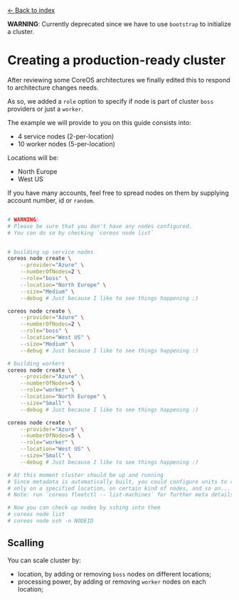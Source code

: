 [<- Back to index](README.md)

__WARNING__: Currently deprecated since we have to use `bootstrap` to initialize
a cluster.

# Creating a production-ready cluster

After reviewing some CoreOS architectures we finally edited this to respond to
architecture changes needs.

As so, we added a `role` option to specify if node is part of cluster `boss`
providers or just a `worker`.

The example we will provide to you on this guide consists into:
* 4 service nodes (2-per-location)
* 10 worker nodes (5-per-location)

Locations will be:
* North Europe
* West US

If you have many accounts, feel free to spread nodes on them by supplying account
number, id or `random`.

```bash

# WARNING:
# Please be sure that you don't have any nodes configured.
# You can do so by checking `coreos node list`


# building up service nodes
coreos node create \
    --provider="Azure" \
    --numberOfNodes=2 \
    --role="boss" \
    --location="North Europe" \
    --size="Medium" \
    --debug # Just because I like to see things happening :)

coreos node create \
    --provider="Azure" \
    --numberOfNodes=2 \
    --role="boss" \
    --location="West US" \
    --size="Medium" \
    --debug # Just because I like to see things happening :)

# building workers
coreos node create \
    --provider="Azure" \
    --numberOfNodes=5 \
    --role="worker" \
    --location="North Europe" \
    --size="Small" \
    --debug # Just because I like to see things happening :)

coreos node create \
    --provider="Azure" \
    --numberOfNodes=5 \
    --role="worker" \
    --location="West US" \
    --size="Small" \
    --debug # Just because I like to see things happening :)

# At this moment cluster should be up and running
# Since metadata is automatically built, you could configure units to run
# only on a specified location, on certain kind of nodes, and so on...
# Note: run `coreos fleetctl -- list-machines` for further meta details

# Now you can check up nodes by sshing into them
# coreos node list
# coreos node ssh -n NODEID

```

## Scalling

You can scale cluster by:
* location, by adding or removing `boss` nodes on different locations;
* processing power, by adding or removing `worker` nodes on each location;

